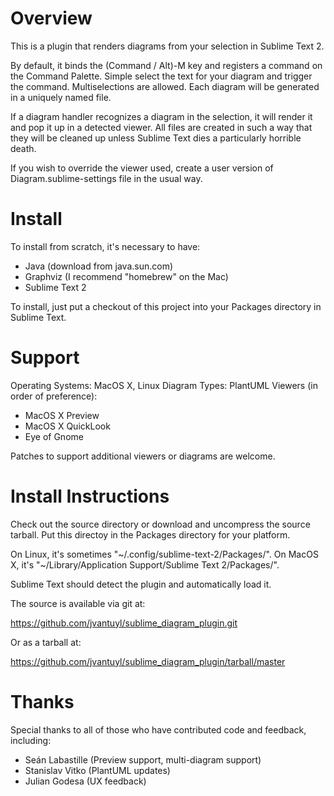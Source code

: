 # Overview

This is a plugin that renders diagrams from your selection in Sublime Text 2.

By default, it binds the (Command / Alt)-M key and registers a command on the
Command Palette.  Simple select the text for your diagram and trigger the
command.  Multiselections are allowed.  Each diagram will be generated in a
uniquely named file.

If a diagram handler recognizes a diagram in the selection, it will render it
and pop it up in a detected viewer.  All files are created in such a way that
they will be cleaned up unless Sublime Text dies a particularly horrible death.

If you wish to override the viewer used, create a user version of
Diagram.sublime-settings file in the usual way.


# Install

To install from scratch, it's necessary to have:

* Java (download from java.sun.com)
* Graphviz (I recommend "homebrew" on the Mac)
* Sublime Text 2

To install, just put a checkout of this project into your Packages directory in
Sublime Text.


# Support

Operating Systems:  MacOS X, Linux
Diagram Types: PlantUML
Viewers (in order of preference):

* MacOS X Preview
* MacOS X QuickLook
* Eye of Gnome

Patches to support additional viewers or diagrams are welcome.

# Install Instructions

Check out the source directory or download and uncompress the source tarball.
Put this directoy in the Packages directory for your platform.

On Linux, it's sometimes "~/.config/sublime-text-2/Packages/".
On MacOS X, it's "~/Library/Application Support/Sublime Text 2/Packages/".

Sublime Text should detect the plugin and automatically load it.

The source is available via git at:

https://github.com/jvantuyl/sublime_diagram_plugin.git

Or as a tarball at:

https://github.com/jvantuyl/sublime_diagram_plugin/tarball/master

# Thanks

Special thanks to all of those who have contributed code and feedback,
including:

* Seán Labastille (Preview support, multi-diagram support)
* Stanislav Vitko (PlantUML updates)
* Julian Godesa (UX feedback)

